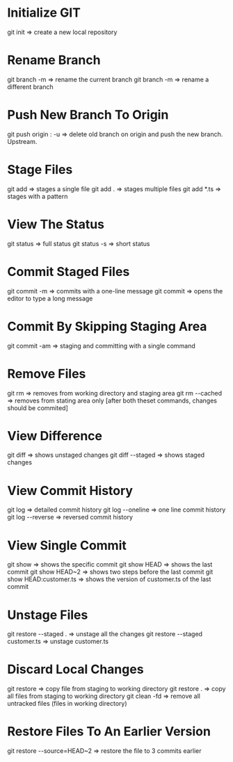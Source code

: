 # Initialize GIT
git init => create a new local repository

# Rename Branch
git branch -m <new-name> => rename the current branch
git branch -m <old-name> <new-name> => rename a different branch

# Push New Branch To Origin
git push origin :<old-branch-name> <new-branch-name> -u => delete old branch on origin and push the new branch. Upstream.

# Stage Files
git add <file-name> => stages a single file
git add . => stages multiple files
git add *.ts => stages with a pattern

# View The Status
git status => full status
git status -s => short status

# Commit Staged Files
git commit -m <message> => commits with a one-line message
git commit => opens the editor to type a long message

# Commit By Skipping Staging Area
git commit -am <message> => staging and committing with a single command

# Remove Files
git rm <file-name> => removes from working directory and staging area
git rm --cached <file-name> => removes from stating area only
[after both theset commands, changes should be commited]

# View Difference
git diff => shows unstaged changes
git diff --staged => shows staged changes

# View Commit History
git log => detailed commit history
git log --oneline => one line commit history
git log --reverse => reversed commit history

# View Single Commit
git show <commit-id> => shows the specific commit
git show HEAD => shows the last commit
git show HEAD~2 => shows two steps before the last commit
git show HEAD:customer.ts => shows the version of customer.ts of the last commit

# Unstage Files
git restore --staged . => unstage all the changes
git restore --staged customer.ts => unstage customer.ts

# Discard Local Changes
git restore <file-name> => copy file from staging to working directory
git restore . => copy all files from staging to working directory
git clean -fd => remove all untracked files (files in working directory)

# Restore Files To An Earlier Version
git restore --source=HEAD~2 <file-name> => restore the file to 3 commits earlier